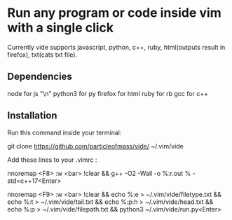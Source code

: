 # Run any program or code inside vim with a single click

Currently vide supports javascript, python, c++, ruby, html(outputs result in firefox), txt(cats txt file).

## Dependencies
node for js "\n"
python3 for py
firefox for html
ruby for rb
gcc for c++

## Installation

Run this command inside your terminal: 

git clone https://github.com/particleofmass/vide/ ~/.vim/vide

Add these lines to your .vimrc :

nnoremap \<F8\> :w \<bar\> !clear && g++ -O2 -Wall -o  %:r.out % -std=c++17\<Enter\> 

nnoremap \<F9\> :w \<bar\> !clear && echo %:e \> ~/.vim/vide/filetype.txt && echo %:t \> ~/.vim/vide/tail.txt &&  echo %:p:h \> ~/.vim/vide/head.txt && echo %:p \> ~/.vim/vide/filepath.txt && python3 ~/.vim/vide/run.py\<Enter\>


